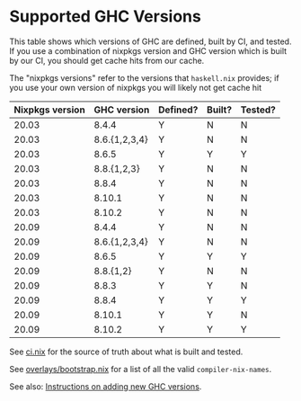 # Supported GHC Versions

This table shows which versions of GHC are defined, built by CI, and tested. 
If you use a combination of nixpkgs version and GHC version which is built by our CI, you should get cache hits from our cache.

The "nixpkgs versions" refer to the versions that `haskell.nix` provides; if you use your own version of nixpkgs you will likely not get cache hit

| Nixpkgs version | GHC version   | Defined? | Built? | Tested? |
| --------------- | ------------- | -------- | ------ | ------- |
| 20.03           | 8.4.4         | Y        | N      | N       |
| 20.03           | 8.6.{1,2,3,4} | Y        | N      | N       |
| 20.03           | 8.6.5         | Y        | Y      | Y       |
| 20.03           | 8.8.{1,2,3}   | Y        | N      | N       |
| 20.03           | 8.8.4         | Y        | N      | N       |
| 20.03           | 8.10.1        | Y        | N      | N       |
| 20.03           | 8.10.2        | Y        | N      | N       |
| 20.09           | 8.4.4         | Y        | N      | N       |
| 20.09           | 8.6.{1,2,3,4} | Y        | N      | N       |
| 20.09           | 8.6.5         | Y        | Y      | Y       |
| 20.09           | 8.8.{1,2}     | Y        | N      | N       |
| 20.09           | 8.8.3         | Y        | Y      | N       |
| 20.09           | 8.8.4         | Y        | Y      | Y       |
| 20.09           | 8.10.1        | Y        | Y      | N       |
| 20.09           | 8.10.2        | Y        | Y      | Y       |

See [ci.nix](https://github.com/input-output-hk/haskell.nix/blob/master/ci.nix) for the source of truth about what is built and tested.

See [overlays/bootstrap.nix](https://github.com/input-output-hk/haskell.nix/blob/master/overlays/bootstrap.nix) for a list of all the valid `compiler-nix-names`.

See also: [Instructions on adding new GHC versions](../dev/adding-new-ghc.md).
